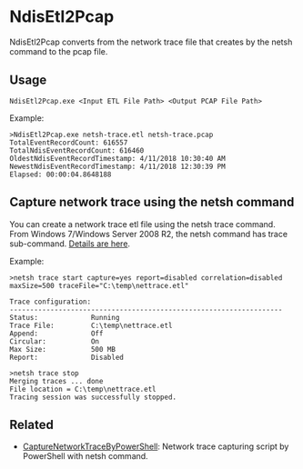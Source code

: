 # NdisEtl2Pcap

NdisEtl2Pcap converts from the network trace file that creates by the netsh command to the pcap file.

## Usage

```
NdisEtl2Pcap.exe <Input ETL File Path> <Output PCAP File Path>
```

Example:

```
>NdisEtl2Pcap.exe netsh-trace.etl netsh-trace.pcap
TotalEventRecordCount: 616557
TotalNdisEventRecordCount: 616460
OldestNdisEventRecordTimestamp: 4/11/2018 10:30:40 AM
NewestNdisEventRecordTimestamp: 4/11/2018 12:30:39 PM
Elapsed: 00:00:04.8648188
```

## Capture network trace using the netsh command

You can create a network trace etl file using the netsh trace command. From Windows 7/Windows Server 2008 R2, the netsh command has trace sub-command. [Details are here](https://docs.microsoft.com/en-us/windows/desktop/ndf/network-tracing-in-windows-7).

Example:

```
>netsh trace start capture=yes report=disabled correlation=disabled maxSize=500 traceFile="C:\temp\nettrace.etl"

Trace configuration:
-------------------------------------------------------------------
Status:             Running
Trace File:         C:\temp\nettrace.etl
Append:             Off
Circular:           On
Max Size:           500 MB
Report:             Disabled

>netsh trace stop
Merging traces ... done
File location = C:\temp\nettrace.etl
Tracing session was successfully stopped.
```

## Related

- [CaptureNetworkTraceByPowerShell](https://github.com/tksh164/CaptureNetworkTraceByPowerShell): Network trace capturing script by PowerShell with netsh command.
